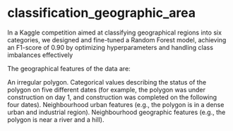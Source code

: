 # classification_geographic_area
In a Kaggle competition aimed at classifying geographical regions into six categories, we designed and fine-tuned a Random Forest model, achieving an F1-score of 0.90 by optimizing hyperparameters and handling class imbalances effectively


The geographical features of the data are:

An irregular polygon.
Categorical values describing the status of the polygon on five different dates (for example, the polygon was under construction on day 1, and construction was completed on the following four dates).
Neighbourhood urban features (e.g., the polygon is in a dense urban and industrial region).
Neighbourhood geographic features (e.g., the polygon is near a river and a hill).
